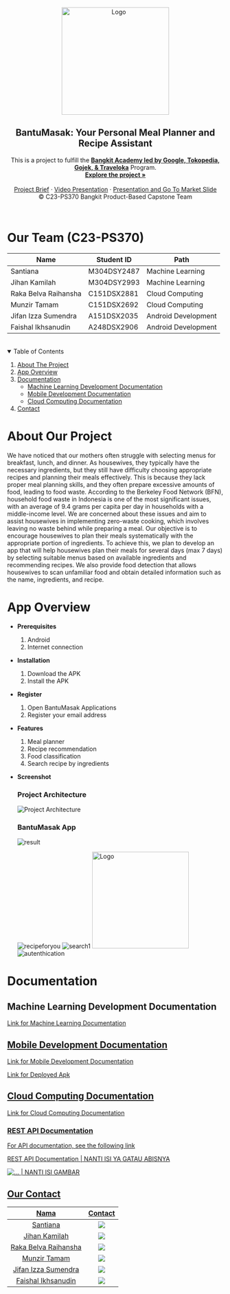 <br />
<p align="center">
  <a href="https://github.com/J1fengs/bantu-masak">
    <img src="https://github.com/J1fengs/bantu-masak/assets/79673174/8c0384fb-1a58-4b85-a59d-2faa46670644" width='250dp' alt="Logo" >
 </a>

<h2 align="center">
BantuMasak: Your Personal Meal Planner and Recipe Assistant</h2>

<p align="center">
  This is a project to fulfill the  <a href="https://grow.google/intl/id_id/bangkit/"><strong>Bangkit Academy led by Google, Tokopedia, Gojek, & Traveloka</strong></a>
   Program.
    <br />
    <a href="https://github.com/J1fengs/bantu-masak"><strong>Explore the project »</strong></a>
    <br />
    <br />
    <a href="https://docs.google.com/document/d/19By6V09SjBDc5M-rbMGzih1PK0ZwWzYv8hx0hMLWTiE/edit">Project Brief</a>
    ·
    <a href="https://youtu.be/P2x-hpLLDtY">Video Presentation</a>
    ·
    <a href="https://drive.google.com/file/d/1EJf_QLWYMTRr5RC_SGdoampstB9nfYAS/view">Presentation and Go To Market Slide</a>
    <br />
    © C23-PS370 Bangkit Product-Based Capstone Team
  </p>
</p>
<br />

# Our Team (C23-PS370)
| Name                   | Student ID | Path                |
| ---------------------- | ---------- | ------------------- |
| Santiana     | M304DSY2487 | Machine Learning    |
| Jihan Kamilah   | M304DSY2993 | Machine Learning    |
| Raka Belva Raihansha          | C151DSX2881  | Cloud Computing |
| Munzir Tamam       | C151DSX2692 | Cloud Computing |
| Jifan Izza Sumendra   | A151DSX2035 | Android Development     |
| Faishal Ikhsanudin | A248DSX2906 | Android Development     |

<br>
<!-- TABLE OF CONTENTS -->
<details open="open">
  <summary>Table of Contents</summary>
  <ol>
    <li><a href="#about-our-project">About The Project</a></li>
    <li><a href="#app-overview">App Overview</a></li>
    <li>
      <a href="#documentation">Documentation</a>
      <ul>
        <li><a href="#machine-learning-development-documentation">Machine Learning Development Documentation</a></li>
        <li><a href="#mobile-development-documentation">Mobile Development Documentation</a></li>
        <li><a href="#cloud-computing-documentation">Cloud Computing Documentation</a></li>
      </ul>
    </li>
    <li><a href="#our-contact">Contact</a></li>
  </ol>
</details>

# About Our Project
We have noticed that our mothers often struggle with selecting menus for breakfast, lunch, and dinner. As housewives, they typically have the necessary ingredients, but they still have difficulty choosing appropriate recipes and planning their meals effectively. This is because they lack proper meal planning skills, and they often prepare excessive amounts of food, leading to food waste. According to the Berkeley Food Network (BFN), household food waste in Indonesia is one of the most significant issues, with an average of 9.4 grams per capita per day in households with a middle-income level. We are concerned about these issues and aim to assist housewives in implementing zero-waste cooking, which involves leaving no waste behind while preparing a meal. Our objective is to encourage housewives to plan their meals systematically with the appropriate portion of ingredients. To achieve this, we plan to develop an app that will help housewives plan their meals for several days (max 7 days) by selecting suitable menus based on available ingredients and recommending recipes. We also provide food detection that allows housewives to scan unfamiliar food and obtain detailed information such as the name, ingredients, and recipe.

# App Overview

- **Prerequisites**
  1.  Android
  2.  Internet connection

- **Installation**
  1.  Download the APK
  2.  Install the APK

- **Register**
  1.  Open BantuMasak Applications
  2.  Register your email address

- **Features**
  1.  Meal planner
  2.  Recipe recommendation
  3.  Food classification
  4.  Search recipe by ingredients

- **Screenshot**
  ### Project Architecture
  ![Project Architecture](https://user-images.githubusercontent.com/104478928/246432125-29035674-0879-44cf-a5ff-daca39bb9192.png)
  
  ### BantuMasak App
  ![result](https://github.com/tdkRungkad/bantuMasak/assets/129688029/1c82a01e-f32d-4dd2-99f3-e2fc1d2914a0)
  
  ![recipeforyou](https://github.com/tdkRungkad/bantuMasak/assets/129688029/d176c870-533b-438e-af21-f02957cfeddc)
  ![search1](https://github.com/tdkRungkad/bantuMasak/assets/129688029/0ba5277e-c6c0-474a-8975-45f46410e8fe)
  <img src="https://github.com/J1fengs/bantu-masak/assets/79673174/96052546-2a24-4e2f-9a8a-21cbd02b318f" width='225dp' alt="Logo" >
  ![autenthication](https://github.com/tdkRungkad/bantuMasak/assets/129688029/7f263753-dd6d-4663-9f4f-860cdef1cf22)
  
# Documentation

## Machine Learning Development Documentation
<a href="https://github.com/jihanKamilah/ML">Link for Machine Learning Documentation

## Mobile Development Documentation
<a href="https://github.com/J1fengs/BantuMasak">Link for Mobile Development Documentation

<a href="https://drive.google.com/drive/folders/1jKLA6dqjqj8Yd83pVi8HtLZlWffLek_4">Link for Deployed Apk

## Cloud Computing Documentation
<a href="https://github.com/MunzirT/testing-JWT-auth-loginandregister">Link for Cloud Computing Documentation

  ### REST API Documentation
  For API documentation, see the following link
  
  <a href="...">REST API Documentation | NANTI ISI YA GATAU ABISNYA
  
  <img src="..." alt="..." > | NANTI ISI GAMBAR

## Our Contact
|          Nama         |       Contact       |
|:---------------------:|:-------------------:|
|  Santiana  | <a href="https://www.linkedin.com/in/santiana/"><img src="https://img.shields.io/badge/LinkedIn-0077B5?style=for-the-badge&logo=linkedin&logoColor=white" /></a> |
|  Jihan Kamilah  | <a href="https://www.linkedin.com/in/jihan-kamilah/"><img src="https://img.shields.io/badge/LinkedIn-0077B5?style=for-the-badge&logo=linkedin&logoColor=white" /></a> |
|  Raka Belva Raihansha  | <a href="https://www.linkedin.com/in/raka-belva/"><img src="https://img.shields.io/badge/LinkedIn-0077B5?style=for-the-badge&logo=linkedin&logoColor=white" /></a> |
|  Munzir Tamam  | <a href="https://www.linkedin.com/in/munzir-tamam-962a0a157/"><img src="https://img.shields.io/badge/LinkedIn-0077B5?style=for-the-badge&logo=linkedin&logoColor=white" /></a> |
|  Jifan Izza Sumendra  | <a href="https://www.linkedin.com/in/jifan-izza-bb531920a/"><img src="https://img.shields.io/badge/LinkedIn-0077B5?style=for-the-badge&logo=linkedin&logoColor=white" /></a> |
|  Faishal Ikhsanudin  | <a href="https://www.linkedin.com/in/faishal-ikhsanudin-072286238/"><img src="https://img.shields.io/badge/LinkedIn-0077B5?style=for-the-badge&logo=linkedin&logoColor=white" /></a> |
